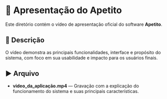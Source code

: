 # 🎥 Apresentação do Apetito

Este diretório contém o vídeo de apresentação oficial do software **Apetito**.

## 📌 Descrição

O vídeo demonstra as principais funcionalidades, interface e propósito do sistema, com foco em sua usabilidade e impacto para os usuários finais.

## ▶️ Arquivo

- **video_da_aplicação.mp4** — Gravação com a explicação do funcionamento do sistema e suas principais características.
